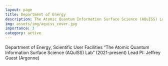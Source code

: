 ```yaml
---
layout: page
title: Department of Energy
description: The Atomic Quantum Information Surface Science (AQuISS) Lab FY22 -- present
img: assets/img/aquiss_cover.jpg
importance: 3
category: active
---
```


Department of Energy, Scientific User Facilities ​“The Atomic Quantum Information Surface Science (AQuISS) Lab” (2021-present)
Lead PI: Jeffrey Guest (Argonne)
